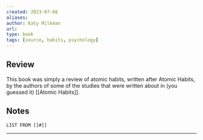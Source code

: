 ```yaml
---
created: 2023-07-08
aliases: 
author: Katy Milkman
url: 
type: book
tags: [source, habits, psychology]
---
```

## Review
This book was simply a review of atomic habits, written after Atomic Habits, by the authors of some of the studies that were written about in (you guessed it) [[Atomic Habits]].

## Notes
```dataview
LIST FROM [[#]]
```

---